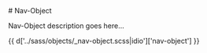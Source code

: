 <section class="copy">
# Nav-Object
<p class="lead">Nav-Object description goes here...</p>
{{ d['../sass/objects/_nav-object.scss|idio']['nav-object'] }}

</section>
